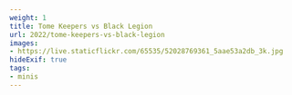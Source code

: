 ```yaml
---
weight: 1
title: Tome Keepers vs Black Legion
url: 2022/tome-keepers-vs-black-legion
images:
- https://live.staticflickr.com/65535/52028769361_5aae53a2db_3k.jpg
hideExif: true
tags:
- minis
---
```

